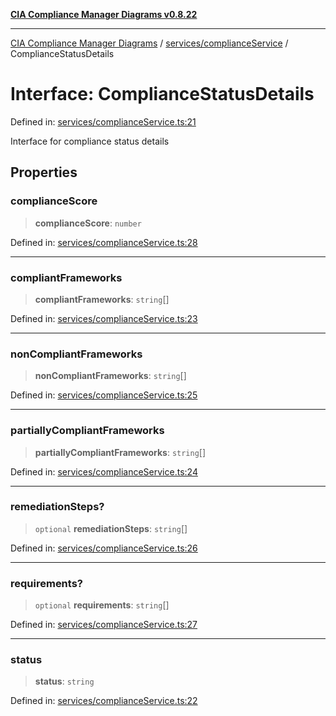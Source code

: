[**CIA Compliance Manager Diagrams v0.8.22**](../../../README.md)

***

[CIA Compliance Manager Diagrams](../../../modules.md) / [services/complianceService](../README.md) / ComplianceStatusDetails

# Interface: ComplianceStatusDetails

Defined in: [services/complianceService.ts:21](https://github.com/Hack23/cia-compliance-manager/blob/5eebba14bef5523072dd8c486c1cd0c7c18766fc/src/services/complianceService.ts#L21)

Interface for compliance status details

## Properties

### complianceScore

> **complianceScore**: `number`

Defined in: [services/complianceService.ts:28](https://github.com/Hack23/cia-compliance-manager/blob/5eebba14bef5523072dd8c486c1cd0c7c18766fc/src/services/complianceService.ts#L28)

***

### compliantFrameworks

> **compliantFrameworks**: `string`[]

Defined in: [services/complianceService.ts:23](https://github.com/Hack23/cia-compliance-manager/blob/5eebba14bef5523072dd8c486c1cd0c7c18766fc/src/services/complianceService.ts#L23)

***

### nonCompliantFrameworks

> **nonCompliantFrameworks**: `string`[]

Defined in: [services/complianceService.ts:25](https://github.com/Hack23/cia-compliance-manager/blob/5eebba14bef5523072dd8c486c1cd0c7c18766fc/src/services/complianceService.ts#L25)

***

### partiallyCompliantFrameworks

> **partiallyCompliantFrameworks**: `string`[]

Defined in: [services/complianceService.ts:24](https://github.com/Hack23/cia-compliance-manager/blob/5eebba14bef5523072dd8c486c1cd0c7c18766fc/src/services/complianceService.ts#L24)

***

### remediationSteps?

> `optional` **remediationSteps**: `string`[]

Defined in: [services/complianceService.ts:26](https://github.com/Hack23/cia-compliance-manager/blob/5eebba14bef5523072dd8c486c1cd0c7c18766fc/src/services/complianceService.ts#L26)

***

### requirements?

> `optional` **requirements**: `string`[]

Defined in: [services/complianceService.ts:27](https://github.com/Hack23/cia-compliance-manager/blob/5eebba14bef5523072dd8c486c1cd0c7c18766fc/src/services/complianceService.ts#L27)

***

### status

> **status**: `string`

Defined in: [services/complianceService.ts:22](https://github.com/Hack23/cia-compliance-manager/blob/5eebba14bef5523072dd8c486c1cd0c7c18766fc/src/services/complianceService.ts#L22)
